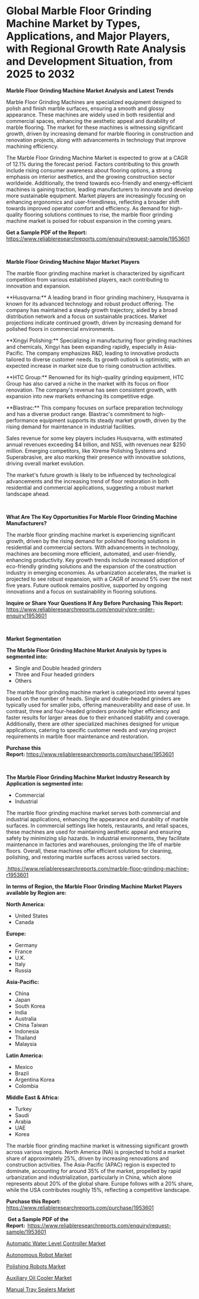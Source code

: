 <p><h1>Global Marble Floor Grinding Machine Market by Types, Applications, and Major Players, with Regional Growth Rate Analysis and Development Situation, from 2025 to 2032</h1></p><p><strong>Marble Floor Grinding Machine Market Analysis and Latest Trends</strong></p>
<p><p>Marble Floor Grinding Machines are specialized equipment designed to polish and finish marble surfaces, ensuring a smooth and glossy appearance. These machines are widely used in both residential and commercial spaces, enhancing the aesthetic appeal and durability of marble flooring. The market for these machines is witnessing significant growth, driven by increasing demand for marble flooring in construction and renovation projects, along with advancements in technology that improve machining efficiency.</p><p>The Marble Floor Grinding Machine Market is expected to grow at a CAGR of 12.1% during the forecast period. Factors contributing to this growth include rising consumer awareness about flooring options, a strong emphasis on interior aesthetics, and the growing construction sector worldwide. Additionally, the trend towards eco-friendly and energy-efficient machines is gaining traction, leading manufacturers to innovate and develop more sustainable equipment. Market players are increasingly focusing on enhancing ergonomics and user-friendliness, reflecting a broader shift towards improved operator comfort and efficiency. As demand for high-quality flooring solutions continues to rise, the marble floor grinding machine market is poised for robust expansion in the coming years.</p></p>
<p><strong>Get a Sample PDF of the Report:&nbsp;</strong> <a href="https://www.reliableresearchreports.com/enquiry/request-sample/1953601?utm_campaign=48&utm_medium=2&utm_source=Github&utm_content=ia&utm_term=16022025&utm_id=marble-floor-grinding-machine">https://www.reliableresearchreports.com/enquiry/request-sample/1953601</a></p>
<p>&nbsp;</p>
<p><strong>Marble Floor Grinding Machine Major Market Players</strong></p>
<p><p>The marble floor grinding machine market is characterized by significant competition from various established players, each contributing to innovation and expansion.</p><p>**Husqvarna:** A leading brand in floor grinding machinery, Husqvarna is known for its advanced technology and robust product offering. The company has maintained a steady growth trajectory, aided by a broad distribution network and a focus on sustainable practices. Market projections indicate continued growth, driven by increasing demand for polished floors in commercial environments.</p><p>**Xingyi Polishing:** Specializing in manufacturing floor grinding machines and chemicals, Xingyi has been expanding rapidly, especially in Asia-Pacific. The company emphasizes R&D, leading to innovative products tailored to diverse customer needs. Its growth outlook is optimistic, with an expected increase in market size due to rising construction activities.</p><p>**HTC Group:** Renowned for its high-quality grinding equipment, HTC Group has also carved a niche in the market with its focus on floor renovation. The company's revenue has seen consistent growth, with expansion into new markets enhancing its competitive edge.</p><p>**Blastrac:** This company focuses on surface preparation technology and has a diverse product range. Blastrac's commitment to high-performance equipment supports its steady market growth, driven by the rising demand for maintenance in industrial facilities.</p><p>Sales revenue for some key players includes Husqvarna, with estimated annual revenues exceeding $4 billion, and NSS, with revenues near $250 million. Emerging competitors, like Xtreme Polishing Systems and Superabrasive, are also marking their presence with innovative solutions, driving overall market evolution. </p><p>The market's future growth is likely to be influenced by technological advancements and the increasing trend of floor restoration in both residential and commercial applications, suggesting a robust market landscape ahead.</p></p>
<p>&nbsp;</p>
<p><strong>What Are The Key Opportunities For Marble Floor Grinding Machine Manufacturers?</strong></p>
<p><p>The marble floor grinding machine market is experiencing significant growth, driven by the rising demand for polished flooring solutions in residential and commercial sectors. With advancements in technology, machines are becoming more efficient, automated, and user-friendly, enhancing productivity. Key growth trends include increased adoption of eco-friendly grinding solutions and the expansion of the construction industry in emerging economies. As urbanization accelerates, the market is projected to see robust expansion, with a CAGR of around 5% over the next five years. Future outlook remains positive, supported by ongoing innovations and a focus on sustainability in flooring solutions.</p></p>
<p><strong>Inquire or Share Your Questions If Any Before Purchasing This Report:</strong> <a href="https://www.reliableresearchreports.com/enquiry/pre-order-enquiry/1953601?utm_campaign=48&utm_medium=2&utm_source=Github&utm_content=ia&utm_term=16022025&utm_id=marble-floor-grinding-machine">https://www.reliableresearchreports.com/enquiry/pre-order-enquiry/1953601</a></p>
<p>&nbsp;</p>
<p><strong>Market Segmentation</strong></p>
<p><strong>The Marble Floor Grinding Machine Market Analysis by types is segmented into:</strong></p>
<p><ul><li>Single and Double headed grinders</li><li>Three and Four headed grinders</li><li>Others</li></ul></p>
<p><p>The marble floor grinding machine market is categorized into several types based on the number of heads. Single and double-headed grinders are typically used for smaller jobs, offering maneuverability and ease of use. In contrast, three and four-headed grinders provide higher efficiency and faster results for larger areas due to their enhanced stability and coverage. Additionally, there are other specialized machines designed for unique applications, catering to specific customer needs and varying project requirements in marble floor maintenance and restoration.</p></p>
<p><strong>Purchase this Report:&nbsp;</strong><a href="https://www.reliableresearchreports.com/purchase/1953601?utm_campaign=48&utm_medium=2&utm_source=Github&utm_content=ia&utm_term=16022025&utm_id=marble-floor-grinding-machine">https://www.reliableresearchreports.com/purchase/1953601</a></p>
<p>&nbsp;</p>
<p><strong>The Marble Floor Grinding Machine Market Industry Research by Application is segmented into:</strong></p>
<p><ul><li>Commercial</li><li>Industrial</li></ul></p>
<p><p>The marble floor grinding machine market serves both commercial and industrial applications, enhancing the appearance and durability of marble surfaces. In commercial settings like hotels, restaurants, and retail spaces, these machines are used for maintaining aesthetic appeal and ensuring safety by minimizing slip hazards. In industrial environments, they facilitate maintenance in factories and warehouses, prolonging the life of marble floors. Overall, these machines offer efficient solutions for cleaning, polishing, and restoring marble surfaces across varied sectors.</p></p>
<p><a href="https://www.reliableresearchreports.com/marble-floor-grinding-machine-r1953601?utm_campaign=48&utm_medium=2&utm_source=Github&utm_content=ia&utm_term=16022025&utm_id=marble-floor-grinding-machine">&nbsp;https://www.reliableresearchreports.com/marble-floor-grinding-machine-r1953601</a></p>
<p><strong>In terms of Region, the Marble Floor Grinding Machine Market Players available by Region are:</strong></p>
<p>
    <p> <strong> North America: </strong>
        <ul>
            <li>United States</li>
            <li>Canada</li>
        </ul>
        </p> 
    <p> <strong> Europe: </strong>
        <ul>
            <li>Germany</li>
            <li>France</li>
            <li>U.K.</li>
            <li>Italy</li>
            <li>Russia</li>
        </ul>
        </p> 
    <p> <strong> Asia-Pacific: </strong>
        <ul>
            <li>China</li>
            <li>Japan</li>
            <li>South Korea</li>
            <li>India</li>
            <li>Australia</li>
            <li>China Taiwan</li>
            <li>Indonesia</li>
            <li>Thailand</li>
            <li>Malaysia</li>
        </ul>
        </p> 
    <p> <strong> Latin America: </strong>
        <ul>
            <li>Mexico</li>
            <li>Brazil</li>
            <li>Argentina Korea</li>
            <li>Colombia</li>
        </ul>
        </p> 
    <p> <strong> Middle East & Africa: </strong>
        <ul>
            <li>Turkey</li>
            <li>Saudi</li>
            <li>Arabia</li>
            <li>UAE</li>
            <li>Korea</li>
        </ul>
    </p>
    </p>
<p><p>The marble floor grinding machine market is witnessing significant growth across various regions. North America (NA) is projected to hold a market share of approximately 25%, driven by increasing renovations and construction activities. The Asia-Pacific (APAC) region is expected to dominate, accounting for around 35% of the market, propelled by rapid urbanization and industrialization, particularly in China, which alone represents about 20% of the global share. Europe follows with a 20% share, while the USA contributes roughly 15%, reflecting a competitive landscape.</p></p>
<p><strong>Purchase this Report: </strong><a href="https://www.reliableresearchreports.com/purchase/1953601?utm_campaign=48&utm_medium=2&utm_source=Github&utm_content=ia&utm_term=16022025&utm_id=marble-floor-grinding-machine">https://www.reliableresearchreports.com/purchase/1953601</a></p>
<p>&nbsp;<strong>Get a Sample PDF of the Report:&nbsp;&nbsp;</strong><a href="https://www.reliableresearchreports.com/enquiry/request-sample/1953601?utm_campaign=48&utm_medium=2&utm_source=Github&utm_content=ia&utm_term=16022025&utm_id=marble-floor-grinding-machine">https://www.reliableresearchreports.com/enquiry/request-sample/1953601</a></p>
<p><strong></strong></p>
<p><p><a href="https://github.com/boysabotzoc/Market-Research-Report-List-1/blob/main/automatic-water-level-controller-market.md?utm_campaign=48&utm_medium=2&utm_source=Github&utm_content=ia&utm_term=16022025&utm_id=marble-floor-grinding-machine">Automatic Water Level Controller Market</a></p><p><a href="https://github.com/ivetasyizhi/Market-Research-Report-List-1/blob/main/autonomous-robot-market.md?utm_campaign=48&utm_medium=2&utm_source=Github&utm_content=ia&utm_term=16022025&utm_id=marble-floor-grinding-machine">Autonomous Robot Market</a></p><p><a href="https://github.com/daemluari/Market-Research-Report-List-1/blob/main/polishing-robots-market.md?utm_campaign=48&utm_medium=2&utm_source=Github&utm_content=ia&utm_term=16022025&utm_id=marble-floor-grinding-machine">Polishing Robots Market</a></p><p><a href="https://github.com/jhamygunler/Market-Research-Report-List-1/blob/main/auxiliary-oil-cooler-market.md?utm_campaign=48&utm_medium=2&utm_source=Github&utm_content=ia&utm_term=16022025&utm_id=marble-floor-grinding-machine">Auxiliary Oil Cooler Market</a></p><p><a href="https://github.com/vigoseiler/Market-Research-Report-List-1/blob/main/manual-tray-sealers-market.md?utm_campaign=48&utm_medium=2&utm_source=Github&utm_content=ia&utm_term=16022025&utm_id=marble-floor-grinding-machine">Manual Tray Sealers Market</a></p></p>